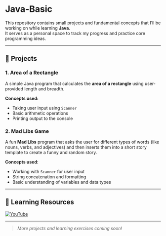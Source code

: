# Java-Basic

This repository contains small projects and fundamental concepts that I’ll be working on while learning **Java**.  
It serves as a personal space to track my progress and practice core programming ideas.

---

## 📘 Projects

### 1. Area of a Rectangle
A simple Java program that calculates the **area of a rectangle** using user-provided length and breadth.

**Concepts used:**
- Taking user input using `Scanner`
- Basic arithmetic operations
- Printing output to the console

### 2. Mad Libs Game
A fun **Mad Libs** program that asks the user for different types of words (like nouns, verbs, and adjectives) and then inserts them into a short story template to create a funny and random story.

**Concepts used:**
- Working with `Scanner` for user input  
- String concatenation and formatting  
- Basic understanding of variables and data types


---

## 🔗 Learning Resources

[![YouTube](https://upload.wikimedia.org/wikipedia/commons/b/b8/YouTube_Logo_2017.svg)](https://www.youtube.com/watch?v=xTtL8E4LzTQ)  


---

> *More projects and learning exercises coming soon!*
